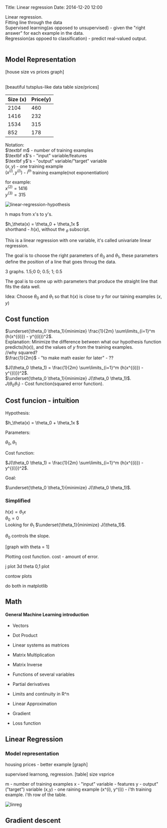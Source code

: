 Title: Linear regression
Date: 2014-12-20 12:00

Linear regression.  
Fitting line through the data  
Supervised learning(as opposed to unsupervised) - given the "right answer" for each example in the data.  
Regression(as oppoed to classification) - predict real-valued output.  
<br/>

## Model Representation

[house size vs prices graph]  
<br/>

[beautiful tutsplus-like data table size/prices]  

| Size (x) | Price(y) |
|----------|----------|
|     2104 |      460 |
|     1416 |      232 |
|     1534 |      315 |
|      852 |      178 |

Notation:  
$\textbf m$ - number of training examples  
$\textbf x$'s - "input" variable/features  
$\textbf y$'s - "output" variable/"target" variable  
$(x,y)$ - one training example  
$(x^{(i)},y^{(i)})$ - $i^{th}$ training example(not exponentiation)  

for example:  
$x^{(2)} = 1416$  
$y^{(3)} = 315$  


![linear-regression-hypothesis](/images/linear-regression/linear-regression-hypothesis.png)

h maps from x's to y's.

$h_\theta(x) = \theta_0 + \theta_1x $  
shorthand - $h(x)$, without the $_\theta$ subscript.

This is a linear regression with one variable, it's called univariate linear regression.

The goal is to choose the right parameters of $\theta_0$ and $\theta_1$, these parameters define the position of a line that goes throug the data.

3 graphs.
1.5;0
0; 0.5;
1; 0.5

The goal is to come up with parameters that produce the straight line that fits the data well.

Idea: Choose $\theta_0$ and $\theta_1$ so that $h(x)$ is close to $y$ for our taining examples $(x, y)$


## Cost function
$\underset{\theta_0 \theta_1}{minimize} \frac{1}{2m} \sum\limits_{i=1}^m (h(x^{(i)}) - y^{(i)})^2$.  
Explanation:
Minimize the difference between what our hypothesis function predicts($h(x)$), and the values of $y$ from the training examples.  
//why squared?  
$\frac{1}{2m}$ - "to make math easier for later" - ??  

$J(\theta_0 \theta_1) = \frac{1}{2m} \sum\limits_{i=1}^m (h(x^{(i)}) - y^{(i)})^2$.  
$\underset{\theta_0 \theta_1}{minimize} J(\theta_0 \theta_1)$.  
$J(\theta_0 \theta_1)$ - Cost function(squared error function).

## Cost funcion - intuition

Hypothesis:

$h_\theta(x) = \theta_0 + \theta_1x $

Parameters:

$\theta_0, \theta_1$

Cost function:

$J(\theta_0 \theta_1) = \frac{1}{2m} \sum\limits_{i=1}^m (h(x^{(i)}) - y^{(i)})^2$.  

Goal:

$\underset{\theta_0 \theta_1}{minimize} J(\theta_0 \theta_1)$.

### Simplified
$h(x)=\theta_1x$  
$\theta_0=0$  
Looking for $\theta_1$
$\underset{\theta_1}{minimize} J(\theta_1)$.  

$\theta_0$   controls the slope.

[graph with theta = 1]

Plotting cost function.
cost - amount of error.

j plot
3d theta 0,1 plot

contow plots

do both in matplotlib

<!--
<div class="wrapper">
<div class="bg">
This is your div with the specified aspect ratio.
sadfs
asdfsf j
sadf
sadf

</div>
</div>
-->

<!-- <div class="mermaid"> -->
<!-- graph TD; -->
<!-- 	A(Training Set)-\->B(Learning Algorithm); -->
<!-- 	B-\->C;	 -->
<!-- </div> -->
<!-- <div class="mermaid"> -->
<!-- graph LR; -->
<!-- 	I(Input)-\->H(h); -->
<!-- 	H-\->O(Output); -->
<!-- </div>	 -->

<!-- I(input)-\->C; -->
<!-- C-\->O(output); -->

<!-- C-\->|One|D[Result one]; -->
<!-- C-\->|Two|E[Result two]; -->

## Math

#### General Machine Learning introduction

- Vectors

- Dot Product

- Linear systems as matrices

- Matrix Multiplication

- Matrix Inverse


- Functions of several variables

- Partial derivatives

- Limits and continuity in R^n

- Linear Approximation

- Gradient

- Loss function

## Linear Regression
### Model representation
housing prices - better example
[graph]

supervised learnong, regression.
[table] size vsprice

m - number of training examples
x - "input" variable - features
y - output"("target") variable
(x,y) - one raining example
(x^(i), y^(i)) - i'th training example. i'th row of the table.

![linreg](/theme/images/linear-regression/linear-regression-gradient-descent.png)
## Gradient descent
